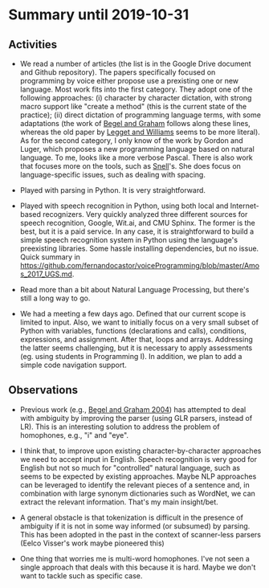 # Summary until 2019-10-31

## Activities

- We read a number of articles (the list is in the Google Drive document and Github repository). The papers specifically focused on programming by voice either propose use a prexisting one or new language. Most work fits into the first category. They adopt one of the following approaches: (i) character by character dictation, with strong macro support like "create a method" (this is the current state of the practice); (ii) direct dictation of programming language terms, with some adaptations (the work of [Begel and Graham](https://github.com/fernandocastor/voiceProgramming/blob/master/Begel_2005_SP.md) follows along these lines, whereas the old paper by [Legget and Williams](https://github.com/fernandocastor/voiceProgramming/blob/master/Legget_1984_EIV.md) seems to be more literal). As for the second category, I only know of the work by Gordon and Luger, which proposes a new programming language based on natural language. To me, looks like a more verbose Pascal. There is also work that focuses more on the tools, such as [Snell](https://github.com/fernandocastor/voiceProgramming/blob/master/Snell_2000_IPV.md)'s. She does focus on language-specific issues, such as dealing with spacing. 
  
- Played with parsing in Python. It is very straightforward.

- Played with speech recognition in Python, using both local and Internet-based recognizers. Very quickly analyzed three different sources for speech recognition, Google, Wit.ai, and CMU Sphinx. The former is the best, but it is a paid service. In any case, it is straightforward to build a simple speech recognition system in Python using the language's preexisting libraries. Some hassle installing dependencies, but no issue. Quick summary in https://github.com/fernandocastor/voiceProgramming/blob/master/Amos_2017_UGS.md.

- Read more than a bit about Natural Language Processing, but there's still a long way to go. 

- We had a meeting a few days ago. Defined that our current scope is limited to input. Also, we want to initially focus on a very small subset of Python with variables, functions (declarations and calls), conditions, expressions, and assignment. After that, loops and arrays. Addressing the latter seems challenging, but it is necessary to apply assessments (eg. using students in Programming I). In addition, we plan to add a simple code navigation support.    


## Observations

- Previous work (e.g., [Begel and Graham 2004](https://github.com/fernandocastor/voiceProgramming/blob/master/Begel_2004_LAT.md)) has attempted to deal with ambiguity by improving the parser (using GLR parsers, instead of LR). This is an interesting solution to address the problem of homophones, e.g., "i" and "eye".

- I think that, to improve upon existing character-by-character approaches we need to accept input in English. Speech recognition is very good for English but not so much for "controlled" natural language, such as seems to be expected by existing approaches. Maybe NLP approaches can be leveraged to identify the relevant pieces of a sentence and, in combination with large synonym dictionaries such as WordNet, we can extract the relevant information. That's my main insight/bet. 

- A general obstacle is that tokenization is difficult in the presence of ambiguity if it is not in some way informed (or subsumed) by parsing. This has been adopted in the past in the context of scanner-less parsers (Eelco Visser's work maybe pioneered this)

- One thing that worries me is multi-word homophones. I've not seen a single approach that deals with this because it is hard. Maybe we don't want to tackle such as specific case. 

